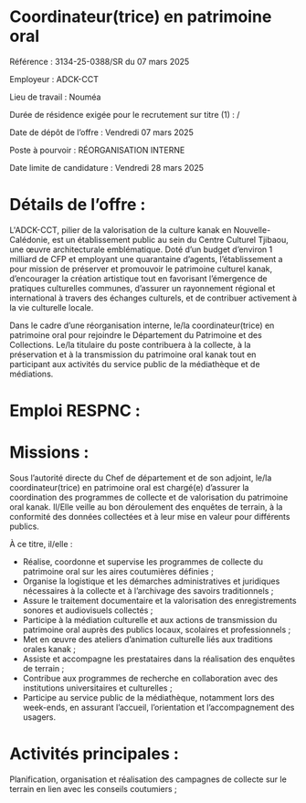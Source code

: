 # Coordinateur(trice) en patrimoine oral

Référence : 3134-25-0388/SR du 07 mars 2025

Employeur : ADCK-CCT

Lieu de travail : Nouméa

Durée de résidence exigée pour le recrutement sur titre (1) : /

Date de dépôt de l’offre : Vendredi 07 mars 2025

Poste à pourvoir : RÉORGANISATION INTERNE

Date limite de candidature : Vendredi 28 mars 2025

# Détails de l’offre :

L'ADCK-CCT, pilier de la valorisation de la culture kanak en Nouvelle-Calédonie, est un établissement public au sein du Centre Culturel Tjibaou, une œuvre architecturale emblématique. Doté d’un budget d’environ 1 milliard de CFP et employant une quarantaine d’agents, l’établissement a pour mission de préserver et promouvoir le patrimoine culturel kanak, d’encourager la création artistique tout en favorisant l’émergence de pratiques culturelles communes, d’assurer un rayonnement régional et international à travers des échanges culturels, et de contribuer activement à la vie culturelle locale.

Dans le cadre d’une réorganisation interne, le/la coordinateur(trice) en patrimoine oral pour rejoindre le Département du Patrimoine et des Collections. Le/la titulaire du poste contribuera à la collecte, à la préservation et à la transmission du patrimoine oral kanak tout en participant aux activités du service public de la médiathèque et de médiations.

# Emploi RESPNC :

# Missions :

Sous l’autorité directe du Chef de département et de son adjoint, le/la coordinateur(trice) en patrimoine oral est chargé(e) d’assurer la coordination des programmes de collecte et de valorisation du patrimoine oral kanak. Il/Elle veille au bon déroulement des enquêtes de terrain, à la conformité des données collectées et à leur mise en valeur pour différents publics.

À ce titre, il/elle :

- Réalise, coordonne et supervise les programmes de collecte du patrimoine oral sur les aires coutumières définies ;
- Organise la logistique et les démarches administratives et juridiques nécessaires à la collecte et à l’archivage des savoirs traditionnels ;
- Assure le traitement documentaire et la valorisation des enregistrements sonores et audiovisuels collectés ;
- Participe à la médiation culturelle et aux actions de transmission du patrimoine oral auprès des publics locaux, scolaires et professionnels ;
- Met en œuvre des ateliers d’animation culturelle liés aux traditions orales kanak ;
- Assiste et accompagne les prestataires dans la réalisation des enquêtes de terrain ;
- Contribue aux programmes de recherche en collaboration avec des institutions universitaires et culturelles ;
- Participe au service public de la médiathèque, notamment lors des week-ends, en assurant l’accueil, l’orientation et l’accompagnement des usagers.

# Activités principales :

Planification, organisation et réalisation des campagnes de collecte sur le terrain en lien avec les conseils coutumiers ;